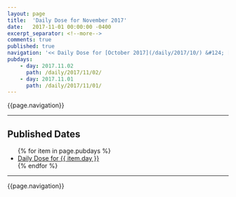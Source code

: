 ```yaml
---
layout: page
title:  'Daily Dose for November 2017'
date:   2017-11-01 00:00:00 -0400
excerpt_separator: <!--more-->
comments: true
published: true
navigation: '<< Daily Dose for [October 2017](/daily/2017/10/) &#124; [2017](/daily/2017/) &#124; Daily Dose for December 2017 >>'
pubdays: 
    - day: 2017.11.02
      path: /daily/2017/11/02/
    - day: 2017.11.01
      path: /daily/2017/11/01/
---
```

{{page.navigation}}
<hr/>

## Published Dates
<ul>
  {% for item in page.pubdays %}
    <li><a href="{{ item.path }}">Daily Dose for {{ item.day }}</a></li>
  {% endfor %}
</ul>

<hr/>
{{page.navigation}}
